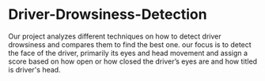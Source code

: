 # Driver-Drowsiness-Detection
Our project analyzes different techniques on how to detect driver drowsiness and compares them to find the best one. our focus is to detect the face of the driver, primarily its eyes and head movement and assign a score based on how open or how closed the driver’s eyes are and how titled is driver's head. 
